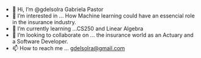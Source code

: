 - 👋 Hi, I’m @gdelsolra Gabriela Pastor
- 👀 I’m interested in ... How Machine learning could have an essencial role in the insurance industry.
- 🌱 I’m currently learning ...CS250 and Linear Algebra
- 💞️ I’m looking to collaborate on ... the insurance world as an Actuary and a Software Developer.
- 📫 How to reach me ... gdelsolra@gmail.com 

<!---
gdelsolra/gdelsolra is a ✨ special ✨ repository because its `README.md` (this file) appears on your GitHub profile.
You can click the Preview link to take a look at your changes.
--->

